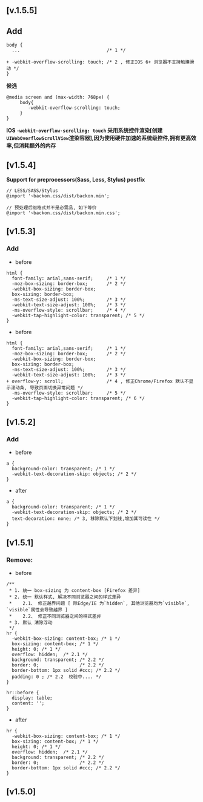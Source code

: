 ## [v.1.5.5]
## Add
```
body {
  ...                                /* 1 */

+ -webkit-overflow-scrolling: touch; /* 2 , 修正IOS 6+ 浏览器不支持触摸滑动 */
}
```
**候选**
```
@media screen and (max-width: 768px) {
     body{
        -webkit-overflow-scrolling: touch;
     }
}
```
**IOS `-webkit-overflow-scrolling: touch` 采用系统控件渲染[创建`UIWebOverflowScrollView`渲染容器],因为使用硬件加速的系统级控件,拥有更高效率,但消耗额外的内存**


## [v1.5.4]
**Support for preprocessors(Sass, Less, Stylus) postfix**
```
// LESS/SASS/Stylus
@import '~backon.css/dist/backon.min';

// 预处理后缀格式并不是必需品, 如下等价
@import '~backon.css/dist/backon.min.css';
```

## [v1.5.3]
### Add
* before
```
html {
  font-family: arial,sans-serif;     /* 1 */
  -moz-box-sizing: border-box;       /* 2 */
  -webkit-box-sizing: border-box;
  box-sizing: border-box;
  -ms-text-size-adjust: 100%;        /* 3 */
  -webkit-text-size-adjust: 100%;    /* 3 */
  -ms-overflow-style: scrollbar;     /* 4 */
  -webkit-tap-highlight-color: transparent; /* 5 */
}
```
* before
```
html {
  font-family: arial,sans-serif;     /* 1 */
  -moz-box-sizing: border-box;       /* 2 */
  -webkit-box-sizing: border-box;
  box-sizing: border-box;
  -ms-text-size-adjust: 100%;        /* 3 */
  -webkit-text-size-adjust: 100%;    /* 3 */
+ overflow-y: scroll;                /* 4 , 修正Chrome/Firefox 默认不显示滚动条, 导致页面切换异常问题 */
  -ms-overflow-style: scrollbar;     /* 5 */
  -webkit-tap-highlight-color: transparent; /* 6 */
}
```

## [v1.5.2]
### Add
* before
```
a {
  background-color: transparent; /* 1 */
  -webkit-text-decoration-skip: objects; /* 2 */
}
```
* after
```
a {
  background-color: transparent; /* 1 */
  -webkit-text-decoration-skip: objects; /* 2 */
  text-decoration: none; /* 3, 移除默认下划线,增加其可读性 */
}
```

## [v1.5.1]
### Remove:
* before
```
/**
 * 1. 统一 box-sizing 为 content-box [Firefox 差异]
 * 2. 统一 默认样式, 解决不同浏览器之间的样式差异
 *    2.1、 修正越界问题 [ 除Edge/IE 为`hidden`, 其他浏览器均为`visible`, `visible`属性会导致越界 ]
 *    2.2、 修正不同浏览器之间的样式差异
 * 3. 默认 清除浮动
 */
hr {
  -webkit-box-sizing: content-box; /* 1 */
  box-sizing: content-box; /* 1 */
  height: 0; /* 1 */
  overflow: hidden;  /* 2.1 */
  background: transparent; /* 2.2 */
  border: 0;               /* 2.2 */
  border-bottom: 1px solid #ccc; /* 2.2 */
  padding: 0 ; /* 2.2  校验中.... */
}

hr::before {
  display: table;
  content: '';
}
```
* after
```
hr {
  -webkit-box-sizing: content-box; /* 1 */
  box-sizing: content-box; /* 1 */
  height: 0; /* 1 */
  overflow: hidden;  /* 2.1 */
  background: transparent; /* 2.2 */
  border: 0;               /* 2.2 */
  border-bottom: 1px solid #ccc; /* 2.2 */
}
```

## [v1.5.0]


